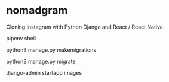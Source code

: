 # nomadgram

Cloning Instagram with Python Django and React / React Native

pipenv shell

python3 manage.py makemigrations

python3 manage.py migrate

django-admin startapp images

